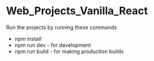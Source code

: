 # Web_Projects_Vanilla_React

Run the projects by running these commands
- npm install
- npm run dev - for development
- npm run build - for making production builds
